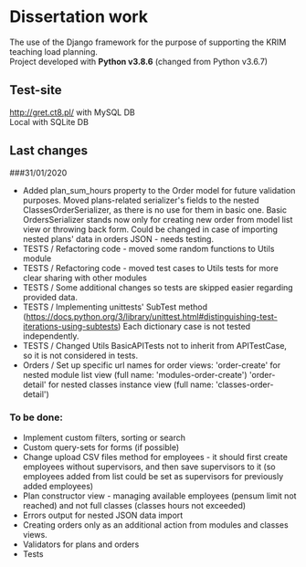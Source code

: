 # Dissertation work

The use of the Django framework for the purpose of supporting the KRIM teaching load planning.\
Project developed with **Python v3.8.6** (changed from Python v3.6.7)

## Test-site

http://gret.ct8.pl/ with MySQL DB\
Local with SQLite DB

## Last changes
###31/01/2020

- Added plan_sum_hours property to the Order model for future validation purposes.
  Moved plans-related serializer's fields to the nested ClassesOrderSerializer, as there is no use for them in basic one.
  Basic OrdersSerializer stands now only for creating new order from model list view or throwing back form.
  Could be changed in case of importing nested plans' data in orders JSON - needs testing.
- TESTS / Refactoring code - moved some random functions to Utils module
- TESTS / Refactoring code - moved test cases to Utils tests for more clear sharing with other modules
- TESTS / Some additional changes so tests are skipped easier regarding provided data.
- TESTS / Implementing unittests' SubTest method (https://docs.python.org/3/library/unittest.html#distinguishing-test-iterations-using-subtests)
  Each dictionary case is not tested independently.
- TESTS / Changed Utils BasicAPITests not to inherit from APITestCase, so it is not considered in tests.
- Orders / Set up specific url names for order views: 
  'order-create' for nested module list view (full name: 'modules-order-create')
  'order-detail' for nested classes instance view (full name: 'classes-order-detail')

### To be done:

- Implement custom filters, sorting or search
- Custom query-sets for forms (if possible)
- Change upload CSV files method for employees - it should first create employees without supervisors, and then save 
  supervisors to it (so employees added from list could be set as supervisors for previously added employees)
- Plan constructor view - managing available employees (pensum limit not reached) and not full classes 
  (classes hours not exceeded)
- Errors output for nested JSON data import
- Creating orders only as an additional action from modules and classes views.
- Validators for plans and orders
- Tests
